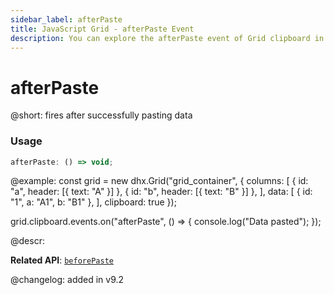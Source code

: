 ```yaml
---
sidebar_label: afterPaste
title: JavaScript Grid - afterPaste Event 
description: You can explore the afterPaste event of Grid clipboard in the documentation of the DHTMLX JavaScript UI library. Browse developer guides and API reference, try out code examples and live demos, and download a free 30-day evaluation version of DHTMLX Suite.
---
```


# afterPaste

@short: fires after successfully pasting data

### Usage

~~~jsx
afterPaste: () => void;
~~~


@example:
const grid = new dhx.Grid("grid_container", {
    columns: [
        { id: "a", header: [{ text: "A" }] },
        { id: "b", header: [{ text: "B" }] },
    ],
    data: [
        { id: "1", a: "A1", b: "B1" },
    ],
    clipboard: true
});

grid.clipboard.events.on("afterPaste", () => {
    console.log("Data pasted");
});

@descr:

**Related API**: [`beforePaste`](grid/api/clipboard/beforepaste_event.md)

@changelog:
added in v9.2